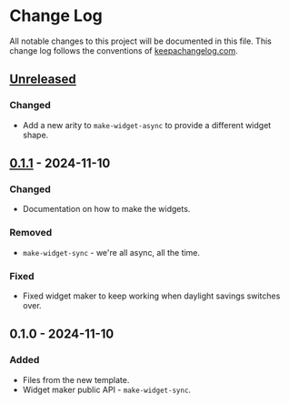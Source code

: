 # Change Log
All notable changes to this project will be documented in this file. This change log follows the conventions of [keepachangelog.com](http://keepachangelog.com/).

## [Unreleased]
### Changed
- Add a new arity to `make-widget-async` to provide a different widget shape.

## [0.1.1] - 2024-11-10
### Changed
- Documentation on how to make the widgets.

### Removed
- `make-widget-sync` - we're all async, all the time.

### Fixed
- Fixed widget maker to keep working when daylight savings switches over.

## 0.1.0 - 2024-11-10
### Added
- Files from the new template.
- Widget maker public API - `make-widget-sync`.

[Unreleased]: https://sourcehost.site/your-name/obsidian_utils/compare/0.1.1...HEAD
[0.1.1]: https://sourcehost.site/your-name/obsidian_utils/compare/0.1.0...0.1.1
